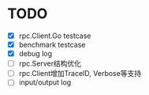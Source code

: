 # TODO

- [x] rpc.Client.Go testcase
- [x] benchmark testcase
- [x] debug log
- [ ] rpc.Server结构优化
- [ ] rpc.Client增加TraceID, Verbose等支持
- [ ] input/output log
